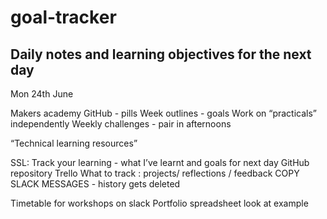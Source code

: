 # goal-tracker #

## Daily notes and learning objectives for the next day ##

Mon 24th June

Makers academy GitHub - pills
Week outlines - goals
Work on “practicals” independently
Weekly challenges - pair in afternoons

“Technical learning resources”

SSL:
Track your learning - what I’ve learnt and goals for next day
GitHub repository
Trello
 What to track : projects/ reflections / feedback
COPY SLACK MESSAGES - history gets deleted

Timetable for workshops on slack
Portfolio spreadsheet look at example
